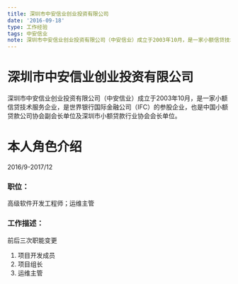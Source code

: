 ```yaml
---
title: 深圳市中安信业创业投资有限公司
date: '2016-09-18'
type: 工作经验
tags: 中安信业
note: 深圳市中安信业创业投资有限公司（中安信业）成立于2003年10月，是一家小额信贷技术服务企业，是世界银行国际金融公司（IFC）的参股企业，也是中国小额贷款公司协会副会长单位及深圳市小额贷款行业协会会长单位。
---
```

# 深圳市中安信业创业投资有限公司

深圳市中安信业创业投资有限公司（中安信业）成立于2003年10月，是一家小额信贷技术服务企业，是世界银行国际金融公司（IFC）的参股企业，也是中国小额贷款公司协会副会长单位及深圳市小额贷款行业协会会长单位。


# 本人角色介绍

2016/9-2017/12

### 职位：
高级软件开发工程师；运维主管
### 工作描述：
前后三次职能变更
1. 项目开发成员
2. 项目组长
3. 运维主管